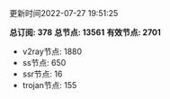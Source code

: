 更新时间2022-07-27 19:51:25

**总订阅: 378**
**总节点: 13561**
**有效节点: 2701**
- v2ray节点: 1880
- ss节点: 650
- ssr节点: 16
- trojan节点: 155
